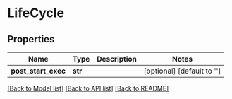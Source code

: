 # LifeCycle


## Properties
Name | Type | Description | Notes
------------ | ------------- | ------------- | -------------
**post_start_exec** | **str** |  | [optional] [default to '']

[[Back to Model list]](../README.md#documentation-for-models) [[Back to API list]](../README.md#documentation-for-api-endpoints) [[Back to README]](../README.md)
